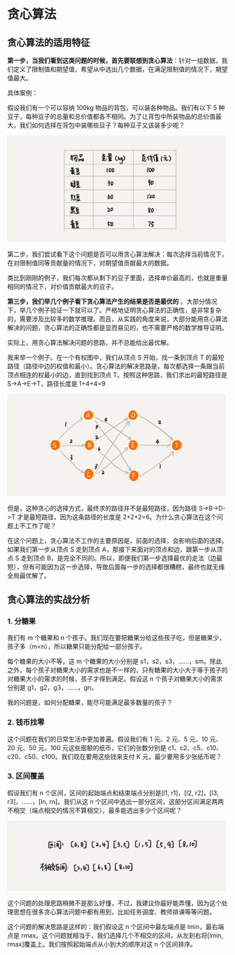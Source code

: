 # 贪心算法

## 贪心算法的适用特征

**第一步，当我们看到这类问题的时候，首先要联想到贪心算法**：针对一组数据，我们定义了限制值和期望值，希望从中选出几个数据，在满足限制值的情况下，期望值最大。

具体案例：

假设我们有一个可以容纳 100kg 物品的背包，可以装各种物品。我们有以下 5
种豆子，每种豆子的总量和总价值都各不相同。为了让背包中所装物品的总价值最大，我们如何选择在背包中装哪些豆子？每种豆子又该装多少呢？

<img src="./img/img.png" width="500" height="auto">

第二步，我们尝试看下这个问题是否可以用贪心算法解决：每次选择当前情况下，在对限制值同等贡献量的情况下，对期望值贡献最大的数据。

类比到刚刚的例子，我们每次都从剩下的豆子里面，选择单价最高的，也就是重量相同的情况下，对价值贡献最大的豆子。

**第三步，我们举几个例子看下贪心算法产生的结果是否是最优的**
。大部分情况下，举几个例子验证一下就可以了。严格地证明贪心算法的正确性，是非常复杂的，需要涉及比较多的数学推理。而且，从实践的角度来说，大部分能用贪心算法解决的问题，贪心算法的正确性都是显而易见的，也不需要严格的数学推导证明。

实际上，用贪心算法解决问题的思路，并不总能给出最优解。

我来举一个例子。在一个有权图中，我们从顶点 S 开始，找一条到顶点 T 的最短路径（路径中边的权值和最小）。贪心算法的解决思路是，每次都选择一条跟当前顶点相连的权最小的边，直到找到顶点
T。按照这种思路，我们求出的最短路径是 S->A->E->T，路径长度是 1+4+4=9

<img src="./img/img_1.png" width="500" height="auto">

但是，这种贪心的选择方式，最终求的路径并不是最短路径，因为路径 S->B->D->T 才是最短路径，因为这条路径的长度是
2+2+2=6。为什么贪心算法在这个问题上不工作了呢？

在这个问题上，贪心算法不工作的主要原因是，前面的选择，会影响后面的选择。如果我们第一步从顶点 S 走到顶点
A，那接下来面对的顶点和边，跟第一步从顶点 S 走到顶点
B，是完全不同的。所以，即便我们第一步选择最优的走法（边最短），但有可能因为这一步选择，导致后面每一步的选择都很糟糕，最终也就无缘全局最优解了。

## 贪心算法的实战分析

### 1. 分糖果

我们有 m 个糖果和 n 个孩子。我们现在要把糖果分给这些孩子吃，但是糖果少，孩子多（m<n），所以糖果只能分配给一部分孩子。

每个糖果的大小不等，这 m 个糖果的大小分别是 s1，s2，s3，……，sm。除此之外，每个孩子对糖果大小的需求也是不一样的，只有糖果的大小大于等于孩子的对糖果大小的需求的时候，孩子才得到满足。假设这
n 个孩子对糖果大小的需求分别是 g1，g2，g3，……，gn。

我的问题是，如何分配糖果，能尽可能满足最多数量的孩子？

### 2. 钱币找零

这个问题在我们的日常生活中更加普遍。假设我们有 1 元、2 元、5 元、10 元、20 元、50 元、100 元这些面额的纸币，它们的张数分别是
c1、c2、c5、c10、c20、c50、c100。我们现在要用这些钱来支付 K 元，最少要用多少张纸币呢？

### 3. 区间覆盖

假设我们有 n 个区间，区间的起始端点和结束端点分别是[l1, r1]，[l2, r2]，[l3, r3]，……，[ln, rn]。我们从这 n
个区间中选出一部分区间，这部分区间满足两两不相交（端点相交的情况不算相交），最多能选出多少个区间呢？

<img src="./img/img_2.png" width="500" height="auto">

这个问题的处理思路稍微不是那么好懂，不过，我建议你最好能弄懂，因为这个处理思想在很多贪心算法问题中都有用到，比如任务调度、教师排课等等问题。

这个问题的解决思路是这样的：我们假设这 n 个区间中最左端点是 lmin，最右端点是 rmax。这个问题就相当于，我们选择几个不相交的区间，从左到右将[lmin, rmax]覆盖上。我们按照起始端点从小到大的顺序对这 n 个区间排序。
